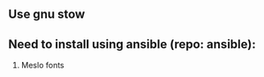 <h2>Use gnu stow</h2>

<h2>Need to install using ansible (repo: ansible):</h2>
<ol>
  <li>Meslo fonts</li>
</ol>
